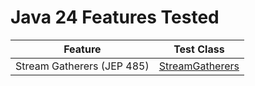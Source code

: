 # Java 24 Features Tested

| Feature                    | Test Class                                                                        |
|----------------------------|-----------------------------------------------------------------------------------|
| Stream Gatherers (JEP 485) | [StreamGatherers](src/main/java/io/bmeurant/java24/features/StreamGatherers.java) |